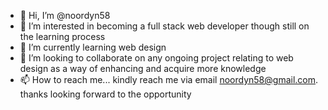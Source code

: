 - 👋 Hi, I’m @noordyn58
- 👀 I’m interested in becoming a full stack web developer though still on the learning process
- 🌱 I’m currently learning web design
- 💞️ I’m looking to collaborate on any ongoing project relating to web design as a way of enhancing and acquire more knowledge
- 📫 How to reach me... kindly reach me via email noordyn58@gmail.com. thanks looking forward to the opportunity

<!---
noordyn58/noordyn58 is a ✨ special ✨ repository because its `README.md` (this file) appears on your GitHub profile.
You can click the Preview link to take a look at your changes.
--->
